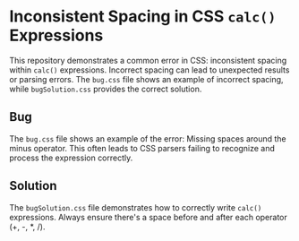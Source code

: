 # Inconsistent Spacing in CSS `calc()` Expressions

This repository demonstrates a common error in CSS: inconsistent spacing within `calc()` expressions.  Incorrect spacing can lead to unexpected results or parsing errors. The `bug.css` file shows an example of incorrect spacing, while `bugSolution.css` provides the correct solution.

## Bug

The `bug.css` file shows an example of the error: Missing spaces around the minus operator.  This often leads to CSS parsers failing to recognize and process the expression correctly. 

## Solution

The `bugSolution.css` file demonstrates how to correctly write `calc()` expressions.  Always ensure there's a space before and after each operator (+, -, *, /).